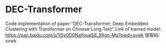 # DEC-Transformer
Code implementation of paper "DEC-Transformer: Deep Embedded Clustering with Transformer on Chinese Long Text"
Link of trained model: https://pan.baidu.com/s/1lSy0D0NaYquaS8_9Xgn-Mg?pwd=svwk 提取码: svwk
